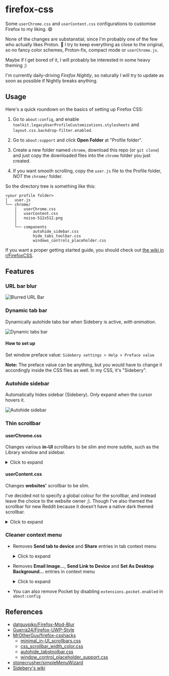 # firefox-css

Some `userChrome.css` and `userContent.css` configurations
to customise Firefox to my liking. 😄

None of the changes are substanstial,
since I'm probably one of the few who actually likes Proton. 🤔
I try to keep everything as close to the original,
so no fancy color schemes, Proton-fix, compact mode or `userChrome.js`.

Maybe if I get bored of it, I will probably
be interested in some heavy theming ;)

I'm currently daily-driving *Firefox Nightly*, so naturally I will try to
update as soon as possible if Nightly breaks anything.

## Usage

Here's a quick roundown on the basics of setting up Firefox CSS:

1. Go to `about:config`, and enable `toolkit.legacyUserProfileCustomizations.stylesheets`
   and `layout.css.backdrop-filter.enabled`.

2. Go to `about:support` and click **Open Folder** at "Profile folder".

3. Create a new folder named `chrome`, download this repo (or `git clone`) and
   just copy the downloaded files into the `chrome` folder you just created.

4. If you want smooth scrolling, copy the `user.js` file to the Profile folder,
   *NOT* the `chrome/` folder.

So the directory tree is something like this:

```text
<your profile folder>
│   user.js
└── chrome/
    │   userChrome.css
    │   userContent.css
    │   noise-512x512.png
    │
    └── components
            autohide_sidebar.css
            hide_tabs_toolbar.css
            windows_controls_placeholder.css
```

If you want a proper getting started guide, you should check out
[the wiki in r/FirefoxCSS](https://www.reddit.com/r/FirefoxCSS/wiki/index/tutorials).

## Features

### URL bar blur

![Blurred URL Bar](screenshots/Blurred%20URL%20Bar.png)

### Dynamic tab bar

Dynamically autohide tabs bar when Sidebery is active, *with animation*.

![Dynamic tabs bar](screenshots/Dynamic%20Sidebery.gif)

#### How to set up

Set window preface value: `Sidebery settings > Help > Preface value`

**Note:**
The preface value can be anything, but you would have to change it accordingly
inside the CSS files as well. In my CSS, it's "Sidebery".

### Autohide sidebar

Automatically hides sidebar (Sidebery). Only expand when the cursor hovers it.

![Autohide sidebar](screenshots/Autohide%20Sidebar.gif)

### Thin scrollbar

#### userChrome.css

Changes various **in-UI** scrollbars to be slim and more subtle,
such as the Library window and sidebar.

<details>
<summary>Click to expand</summary>

![Thin scrollbar (UI)](screenshots/Thin%20Scrollbar%20(UI).png)

</details>

#### userContent.css

Changes **websites'** scrollbar to be slim.

I've decided not to specify a global colour for the scrollbar,
and instead leave the choice to the website owner ;).
Though I've also themed the scrollbar for new Reddit
because it doesn't have a native dark themed scrollbar.

<details>
<summary>Click to expand</summary>

![Thin scrollbar (Websites)](screenshots/Thin%20Scrollbar%20(Websites).png)

</details>

### Cleaner context menu

- Removes **Send tab to device** and **Share** entries in tab context menu

  <details>
  <summary>Click to expand</summary>

  ![Tab context menu (Before)](screenshots/Tab%20Context%20Menu%20(Before).png)
  ![Tab context menu (After)](screenshots/Tab%20Context%20Menu%20(After).png)

  </details>

- Removes **Email Image...**, **Send Link to Device** and
  **Set As Desktop Background...** entries in context menu

  <details>
  <summary>Click to expand</summary>

  ![Context menu (Before)](screenshots/Context%20Menu%20(Before).png)
  ![Context menu (After)](screenshots/Context%20Menu%20(After).png)

  </details>

- You can also remove Pocket by
  disabling `extensions.pocket.enabled` in `about:config`

## References

- [datguypiko/Firefox-Mod-Blur](https://github.com/datguypiko/Firefox-Mod-Blur)
- [Guerra24/Firefox-UWP-Style](https://github.com/Guerra24/Firefox-UWP-Style)
- [MrOtherGuy/firefox-csshacks](https://github.com/MrOtherGuy/firefox-csshacks)
  - [minimal_in-UI_scrollbars.css](https://github.com/MrOtherGuy/firefox-csshacks/blob/master/chrome/minimal_in-UI_scrollbars.css)
  - [css_scrollbar_width_color.css](https://github.com/MrOtherGuy/firefox-csshacks/blob/master/content/css_scrollbar_width_color.css)
  - [autohide_tabstoolbar.css](https://github.com/MrOtherGuy/firefox-csshacks/blob/master/chrome/autohide_tabstoolbar.css)
  - [window_control_placeholder_support.css](https://github.com/MrOtherGuy/firefox-csshacks/blob/master/chrome/window_control_placeholder_support.css)
- [stonecrusher/simpleMenuWizard](https://github.com/stonecrusher/simpleMenuWizard)
- [Sidebery's wiki](https://github.com/mbnuqw/sidebery/wiki/Firefox-Styles-Snippets-(via-userChrome.css))
